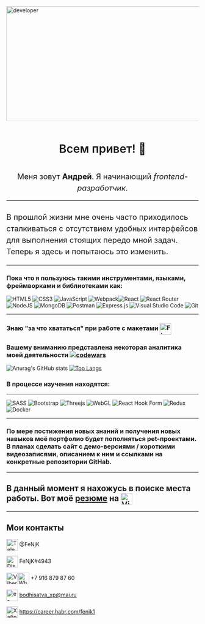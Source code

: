 <img src="./developer.gif" alt="developer" width="800" height="300" align="center" />

<h1 style="text-align: center; font-style: normal; font-weight: 600; font-size: 30px; line-height: 2;"> Всем привет! 👋</h1>

<h2 style="text-align: center; font-style: normal; font-weight: 400; font-size: 20px; line-height: 1.5;">Меня зовут <span style="font-weight: 700;">Андрей</span>. Я начинающий <em>frontend-разработчик</em>.</h2>

___

<h3 style=" font-style: normal; font-weight: 400; font-size: 20px; line-height: 1.5;">В прошлой жизни мне очень часто приходилось сталкиваться с отсутствием удобных интерфейсов для выполнения стоящих передо мной задач. Теперь я здесь и попытаюсь это изменить.</h3>

___
### Пока что я пользуюсь такими инструментами, языками, фреймворками и библиотеками как: 

![HTML5](https://img.shields.io/badge/html5-%23E34F26.svg?style=for-the-badge&logo=html5&logoColor=white)
![CSS3](https://img.shields.io/badge/css3-%231572B6.svg?style=for-the-badge&logo=css3&logoColor=white)
![JavaScript](https://img.shields.io/badge/javascript-%23323330.svg?style=for-the-badge&logo=javascript&logoColor=%23F7DF1E)
![Webpack](https://img.shields.io/badge/webpack-%238DD6F9.svg?style=for-the-badge&logo=webpack&logoColor=black)![React](https://img.shields.io/badge/react-%2320232a.svg?style=for-the-badge&logo=react&logoColor=%2361DAFB)
![React Router](https://img.shields.io/badge/React_Router-CA4245?style=for-the-badge&logo=react-router&logoColor=white)
![NodeJS](https://img.shields.io/badge/node.js-6DA55F?style=for-the-badge&logo=node.js&logoColor=white)
![MongoDB](https://img.shields.io/badge/MongoDB-%234ea94b.svg?style=for-the-badge&logo=mongodb&logoColor=white)
![Postman](https://img.shields.io/badge/Postman-FF6C37?style=for-the-badge&logo=postman&logoColor=white)
![Express.js](https://img.shields.io/badge/express.js-%23404d59.svg?style=for-the-badge&logo=express&logoColor=%2361DAFB)
![Visual Studio Code](https://img.shields.io/badge/Visual%20Studio%20Code-0078d7.svg?style=for-the-badge&logo=visual-studio-code&logoColor=white)
![Git](https://img.shields.io/badge/git-%23F05033.svg?style=for-the-badge&logo=git&logoColor=white)
___
### Знаю "за что хвататься" при работе с макетами <img src="https://user-images.githubusercontent.com/25181517/189715289-df3ee512-6eca-463f-a0f4-c10d94a06b2f.png" alt="Figma" width="30" height="30" align="center" />
### Вашему вниманию представлена некоторая аналитика моей деятельности [![codewars](https://www.codewars.com/users/FeNjK/badges/micro)](https://www.codewars.com/users/FeNjK)

![Anurag's GitHub stats](https://github-readme-stats.vercel.app/api?username=FeNjK&show_icons=true&theme=transparent&hide=contribs)
[![Top Langs](https://github-readme-stats.vercel.app/api/top-langs/?username=FeNjK&layout=compact)](https://github.com/anuraghazra/github-readme-stats)
### В процессе изучения находятся:
___
![SASS](https://img.shields.io/badge/SASS-hotpink.svg?style=for-the-badge&logo=SASS&logoColor=white)
![Bootstrap](https://img.shields.io/badge/bootstrap-%23563D7C.svg?style=for-the-badge&logo=bootstrap&logoColor=white)
![Threejs](https://img.shields.io/badge/threejs-black?style=for-the-badge&logo=three.js&logoColor=white)
![WebGL](https://img.shields.io/badge/WebGL-990000?logo=webgl&logoColor=white&style=for-the-badge)
![React Hook Form](https://img.shields.io/badge/React%20Hook%20Form-%23EC5990.svg?style=for-the-badge&logo=reacthookform&logoColor=white)
![Redux](https://img.shields.io/badge/redux-%23593d88.svg?style=for-the-badge&logo=redux&logoColor=white)
![Docker](https://img.shields.io/badge/docker-%230db7ed.svg?style=for-the-badge&logo=docker&logoColor=white)
___
### По мере постижения новых знаний и получения новых навыков моё портфолио будет пополняться pet-проектами. В планах сделать сайт с демо-версиями / короткими видеозаписями, описанием к ним и ссылками на конкретные репозитории GitHab.
___

## В данный момент я нахожусь в поиске места работы. Вот моё [резюме](https://hh.ru/resume/d28c7d46ff0be5fdbf0039ed1f487635667464?hhtmFrom=resume_list) на <img src="https://vsememy.ru/kartinki/wp-content/uploads/2023/03/1643610822_1-papik-pro-p-hh-logotip-1.png" alt="Viber" width="30" height="30" align="center"/>

___
## Мои контакты

<img src="https://cdn.icon-icons.com/icons2/2429/PNG/96/telegram_logo_icon_147228.png" alt="Telegram" width="30" height="30" align="center" /> @FeNjK

<img src="https://cdn.icon-icons.com/icons2/2108/PNG/96/discord_icon_130958.png" alt="Discord" width="30" height="30" align="center" /> FeNjK#4943

<img src="https://cdn.icon-icons.com/icons2/2699/PNG/96/viber_tile_logo_icon_170260.png" alt="Viber" width="30" height="30" align="center"/><img src="https://cdn.icon-icons.com/icons2/41/PNG/96/whatsappmessage_conversation_whatsap_7149.png" alt="Whatsap" width="30" height="30" align="center"/> +7 916 879 87 60

<img src="https://cdn.icon-icons.com/icons2/1154/PNG/96/1486564396-mail_81524.png" alt="e-mail" width="30" height="30" align="center" /> bodhisatva_xp@mai.ru

<img src="https://cdn.icon-icons.com/icons2/2389/PNG/96/habr_logo_icon_145210.png" alt="ХабрКарьера" width="30" height="30" align="center" /> https://career.habr.com/fenjk1
